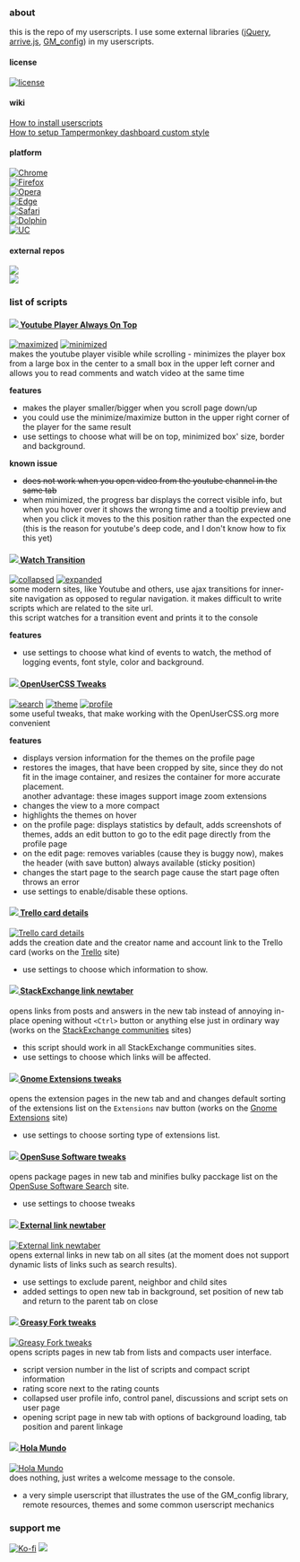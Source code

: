 ### about
this is the repo of my userscripts. I use some external libraries ([jQuery](https://jquery.com/), [arrive.js](https://github.com/uzairfarooq/arrive), [GM_config](https://github.com/sizzlemctwizzle/GM_config/wiki)) in my userscripts. 

#### license  
[![license](https://img.shields.io/github/license/almaceleste/userscripts.svg?longCache=true)](https://github.com/almaceleste/userscripts/blob/master/LICENSE)

#### wiki
[How to install userscripts](https://github.com/almaceleste/userscripts/wiki/How-to-install-userscripts)  
[How to setup Tampermonkey dashboard custom style](https://github.com/almaceleste/userscripts/wiki/How-to-setup-Tampermonkey-dashboard-custom-style)

#### platform
[![Chrome](https://img.shields.io/badge/Chrome-Linux,_Windows,_Mac,_Chrome_OS-lightgrey.svg?longCache=true)](https://tampermonkey.net/?browser=chrome)  
[![Firefox](https://img.shields.io/badge/Firefox-Linux,_Windows,_Mac-lightgrey.svg?longCache=true)](https://tampermonkey.net/?browser=firefox)  
[![Opera](https://img.shields.io/badge/Opera-Linux,_Windows,_Mac-lightgrey.svg?longCache=true)](https://tampermonkey.net/?browser=opera)  
[![Edge](https://img.shields.io/badge/Edge-Windows-lightgrey.svg?longCache=true)](https://tampermonkey.net/?browser=edge)  
[![Safari](https://img.shields.io/badge/Safari-Mac-lightgrey.svg?longCache=true)](https://tampermonkey.net/?browser=safari)  
[![Dolphin](https://img.shields.io/badge/Dolphin-Android-lightgrey.svg?longCache=true)](https://tampermonkey.net/?browser=dolphin)  
[![UC](https://img.shields.io/badge/UC-Android-lightgrey.svg?longCache=true)](https://tampermonkey.net/?browser=ucweb)  

#### external repos
[![](https://img.shields.io/badge/OpenUserJS-almaceleste-green.svg?longCache=true&colorA=778899&colorB=00bfff)](https://openuserjs.org/users/almaceleste/scripts "openuserjs | almaceleste")  
[![](https://img.shields.io/badge/Greasy_Fork-almaceleste-green.svg?longCache=true&colorA=778899&colorB=00bfff)](https://greasyfork.org/en/users/174037-almaceleste "greasy fork | almaceleste")  

### list of scripts 
#### [![](https://s.ytimg.com/yts/img/favicon-vfl8qSV2F.ico) Youtube Player Always On Top](https://github.com/almaceleste/userscripts/raw/master/src/Youtube_Player_Always_On_Top.user.js 'install')  
[![maximized](assets/img/ytpaot-maximized-small.png)](assets/img/ytpaot-maximized-big.png 'maximized player box') [![minimized](assets/img/ytpaot-minimized-small.png)](assets/img/ytpaot-minimized-big.png 'minimized player box')  
makes the youtube player visible while scrolling - minimizes the player box from a large box in the center to a small box in the upper left corner and allows you to read comments and watch video at the same time 

**features**
* makes the player smaller/bigger when you scroll page down/up
* you could use the minimize/maximize button in the upper right corner of the player for the same result
* use settings to choose what will be on top, minimized box' size, border and background.  

**known issue**
* ~~does not work when you open video from the youtube channel in the same tab~~
* when minimized, the progress bar displays the correct visible info, but when you hover over it shows the wrong time and a tooltip preview and when you click it moves to the this position rather than the expected one (this is the reason for youtube's deep code, and I don't know how to fix this yet)  

#### [![](https://cdn1.iconfinder.com/data/icons/jumpicon-basic-ui-line-1/32/-_Eye-Show-View-Watch-See-16.png) Watch Transition](https://github.com/almaceleste/userscripts/raw/master/src/Watch_Transition.user.js 'install')  
[![collapsed](assets/img/wt-collapsed-small.png)](assets/img/wt-collapsed-big.png 'collapsed message') [![expanded](assets/img/wt-expanded-small.png)](assets/img/wt-expanded-big.png 'expanded message')  
some modern sites, like Youtube and others, use ajax transitions for inner-site navigation as opposed to regular navigation. it makes difficult to write scripts which are related to the site url.  
this script watches for a transition event and prints it to the console 

**features**
* use settings to choose what kind of events to watch, the method of logging events, font style, color and background.  

#### [![](https://openusercss.org/img/openusercss.icon-x16.png) OpenUserCSS Tweaks](https://github.com/almaceleste/userscripts/raw/master/src/OpenUserCSS_Tweaks.user.js 'install')  
[![search](assets/img/ouct-search-small.png)](assets/img/ouct-search-big.png 'search page') [![theme](assets/img/ouct-theme-small.png)](assets/img/ouct-theme-big.png 'theme page') [![profile](assets/img/ouct-profile-small.png)](assets/img/ouct-profile-big.png 'profile page')  
some useful tweaks, that make working with the OpenUserCSS.org more convenient 

**features**
* displays version information for the themes on the profile page
* restores the images, that have been cropped by site, since they do not fit in the image container, and resizes the container for more accurate placement.  
    another advantage: these images support image zoom extensions
* changes the view to a more compact
* highlights the themes on hover
* on the profile page: displays statistics by default, adds screenshots of themes, adds an edit button to go to the edit page directly from the profile page
* on the edit page: removes variables (cause they is buggy now), makes the header (with save button) always available (sticky position)
* changes the start page to the search page cause the start page often throws an error
* use settings to enable/disable these options.  

#### [![](https://cdn4.iconfinder.com/data/icons/logos-brands-5/24/trello-16.png) Trello card details](https://github.com/almaceleste/userscripts/raw/master/src/Trello_card_details.user.js 'install')  
[![Trello card details](assets/img/tcd-small.png)](assets/img/tcd-big.png 'Trello card details')  
adds the creation date and the creator name and account link to the Trello card (works on the [Trello](https://trello.com) site)  
* use settings to choose which information to show.  

#### [![](https://cdn1.iconfinder.com/data/icons/simple-icons/16/stackexchange-16-black.png) StackExchange link newtaber](https://github.com/almaceleste/userscripts/raw/master/src/StackExchange_link_newtaber.user.js 'install')  
opens links from posts and answers in the new tab instead of annoying in-place opening without `<Ctrl>` button or anything else just in ordinary way (works on the [StackExchange communities](https://stackexchange.org) sites)  
* this script should work in all StackExchange communities sites.  
* use settings to choose which links will be affected.  

#### [![](https://cdn1.iconfinder.com/data/icons/system-shade-circles/512/gnome-16.png) Gnome Extensions tweaks](https://github.com/almaceleste/userscripts/raw/master/src/Gnome_Extensions_tweaks.user.js 'install')  
opens the extension pages in the new tab and and changes default sorting of the extensions list on the `Extensions` nav button (works on the [Gnome Extensions](https://extensions.gnome.org) site)  
* use settings to choose sorting type of extensions list.    

#### [![](https://cdn1.iconfinder.com/data/icons/system-shade-circles/512/opensuse-16.png) OpenSuse Software tweaks](https://github.com/almaceleste/userscripts/raw/master/OpenSuse_Software_tweaks.user.js 'install')  
opens package pages in new tab and minifies bulky pacckage list on the [OpenSuse Software Search](https://software.opensuse.org/search) site.  
* use settings to choose tweaks  

#### [![](https://cdn1.iconfinder.com/data/icons/feather-2/24/external-link-16.png) External link newtaber](https://github.com/almaceleste/userscripts/raw/master/src/External_link_newtaber.user.js 'install')  
[![External link newtaber](assets/img/eln-small.png)](assets/img/eln-big.png)  
opens external links in new tab on all sites (at the moment does not support dynamic lists of links such as search results).  
* use settings to exclude parent, neighbor and child sites  
* added settings to open new tab in background, set position of new tab and return to the parent tab on close

#### [![](https://greasyfork.org/assets/blacklogo16-bc64b9f7afdc9be4cbfa58bdd5fc2e5c098ad4bca3ad513a27b15602083fd5bc.png) Greasy Fork tweaks](https://github.com/almaceleste/userscripts/raw/master/src/Greasy_Fork_tweaks.user.js 'install')  
[![Greasy Fork tweaks](assets/img/gft-small.png)](assets/img/gft-big.png 'Greasy Fork tweaks')  
opens scripts pages in new tab from lists and compacts user interface.  
* script version number in the list of scripts and compact script information
* rating score next to the rating counts
* collapsed user profile info, control panel, discussions and script sets on user page
* opening script page in new tab with options of background loading, tab position and parent linkage

#### [![](https://cdn0.iconfinder.com/data/icons/typicons-2/24/message-16.png) Hola Mundo](https://github.com/almaceleste/userscripts/raw/master/src/Hola_Mundo.user.js 'install')  
[![Hola Mundo](assets/img/hm-small.png)](assets/img/hm-big.png 'Hola Mundo')  
does nothing, just writes a welcome message to the console. 
* a very simple userscript that illustrates the use of the GM_config library, remote resources, themes and some common userscript mechanics

### support me
<!-- [![Beerpay](https://beerpay.io/almaceleste/userscripts/badge.svg?style=beer-square)](https://beerpay.io/almaceleste/userscripts) [![Beerpay](https://beerpay.io/almaceleste/userscripts/make-wish.svg?style=flat-square)](https://beerpay.io/almaceleste/userscripts?focus=wish) -->
[![Ko-fi](/assets/img/Ko-fi_logo_transparent.png)](https://ko-fi.com/almaceleste "bye me cofee")
[![](https://img.shields.io/badge/Paypal-donate_me-blue.svg?longCache=true&logo=paypal)](https://www.paypal.me/almaceleste "paypal | donate me") 
